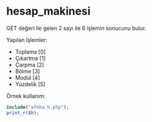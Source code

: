 # hesap_makinesi
GET değeri ile gelen 2 sayı ile 6 işlemin sonucunu bulur.

Yapılan İşlemler:
* Toplama [0]
* Çıkartma [1]
* Çarpma [2]
* Bölme [3]
* Modül [4]
* Yüzdelik [5]

Örnek kullanım:

```php
include("afmha_h.php");
print_r($h);
